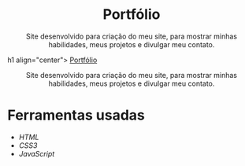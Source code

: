 <h1 align="center">Portfólio</h1>
<p align="center">Site desenvolvido para criação do meu site, para mostrar minhas habilidades, meus projetos e divulgar meu contato.</p>

h1 align="center">
    <a href="https://vicenzofarias.netlify.app/">Portfólio</a>
</h1>
<p align="center">Site desenvolvido para criação do meu site, para mostrar minhas habilidades, meus projetos e divulgar meu contato.</p>
<h1>Ferramentas usadas</h1>
<ul>
<li><i class="uil uil-html5">HTML</i></li>
<li><i class="uil uil-css3-simple">CSS3</i></li>
<li><i class="uil uil-java-script">JavaScript</i></li>
</ul>
